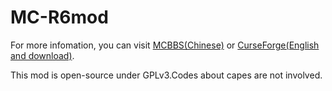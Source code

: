 # MC-R6mod
For more infomation, you can visit [MCBBS(Chinese)](https://www.mcbbs.net/thread-1117023-1-1.html) or [CurseForge(English and download)](https://www.curseforge.com/minecraft/mc-mods/rainbow6).

This mod is open-source under GPLv3.Codes about capes are not involved.
